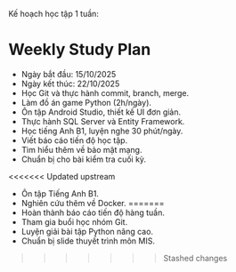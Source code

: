 Kế hoạch học tập 1 tuần:

# Weekly Study Plan
- Ngày bắt đầu: 15/10/2025
- Ngày kết thúc: 22/10/2025
- Học Git và thực hành commit, branch, merge.
- Làm đồ án game Python (2h/ngày).
- Ôn tập Android Studio, thiết kế UI đơn giản.
- Thực hành SQL Server và Entity Framework.
- Học tiếng Anh B1, luyện nghe 30 phút/ngày.
- Viết báo cáo tiến độ học tập.
- Tìm hiểu thêm về bảo mật mạng.
- Chuẩn bị cho bài kiểm tra cuối kỳ.

<<<<<<< Updated upstream
- Ôn tập Tiếng Anh B1.
- Nghiên cứu thêm về Docker.
=======
- Hoàn thành báo cáo tiến độ hàng tuần.
- Tham gia buổi học nhóm Git.
- Luyện giải bài tập Python nâng cao.
- Chuẩn bị slide thuyết trình môn MIS.
>>>>>>> Stashed changes
